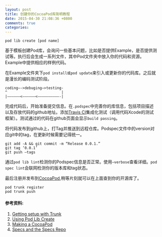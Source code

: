 ```yaml
---
layout: post
title: 创建你的CocoaPod库简明教程
date: 2015-04-30 21:08:36 +0800
comments: true
categories: 
---
```


```
pod lib create [pod name]
```
基于模板创建Pod库，会询问一些基本问题，比如是否提供Example，是否提供测试等。执行后会生成一系列文件，其中Pod文件夹中放入你的代码和资源。Example中提供相应的样例代码。

在Example文件夹下`pod install或pod update`来引入或更新你的代码库。之后就是漫长的编码测试阶段。
```
coding—->debuging—>testing-
^                         |
|——————<——————<——————————-|

```

完成代码后，开始准备提交信息。在`.podspec`中完善你的库信息，包括项目描述以及存放代码的github地址。添加[Travis CI](https://travis-ci.org/profile)集成化测试（调用代码Xcode的测试框架）。测试通过的代码在github页面会显示`build passing`。

将代码发布到github上，打Tag并推送到远程仓库。Podspec文件中的version对应git中的tag，在更新时候需要记得统一。
```
git add -A && git commit -m “Release 0.0.1.”
git tag ‘0.0.1’
git push —tags
```

通过`pod lib lint`检测你的Podspec信息是否正常。使用`—verbose`查看详细。`pod spec lint`会联网检测你的版本库和tag状态。

最后注册并发布到[CocoaPod](http://cocoadocs.org/),稍等片刻就可以在上面查到你的开源库了。
```
pod trunk register
pod trunk push
```


#### 参考资料:
1. [Getting setup with Trunk](https://guides.cocoapods.org/making/getting-setup-with-trunk)
2. [Using Pod Lib Create](http://guides.cocoapods.org/making/using-pod-lib-create)
3. [Making a CocoaPod](http://guides.cocoapods.org/making/making-a-cocoapod.html)
4. [Specs and the Specs Repo](http://guides.cocoapods.org/making/specs-and-specs-repo.html)